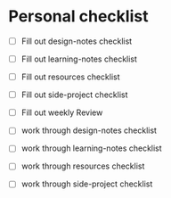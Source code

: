 # Personal checklist

- [ ] Fill out design-notes checklist
- [ ] Fill out learning-notes checklist
- [ ] Fill out resources checklist
- [ ] Fill out side-project checklist



- [ ] Fill out weekly Review
- [ ] work through design-notes checklist
- [ ] work through learning-notes checklist
- [ ] work through resources checklist
- [ ] work through side-project checklist
